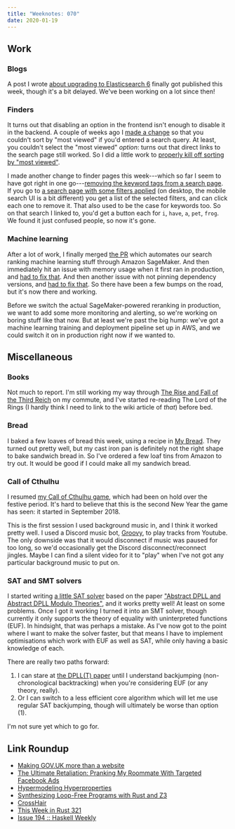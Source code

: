 ```yaml
---
title: "Weeknotes: 070"
date: 2020-01-19
---
```


## Work

### Blogs

A post I wrote [about upgrading to Elasticsearch 6][] finally got
published this week, though it's a bit delayed.  We've been working on
a lot since then!

[about upgrading to Elasticsearch 6]: https://technology.blog.gov.uk/2020/01/10/upgrading-gov-uk-search-to-help-users-find-micropigs-and-important-information-faster/

### Finders

It turns out that disabling an option in the frontend isn't enough to
disable it in the backend.  A couple of weeks ago I [made a change][]
so that you couldn't sort by "most viewed" if you'd entered a search
query.  At least, you couldn't select the "most viewed" *option*:
turns out that direct links to the search page still worked.  So I did
a little work to [properly kill off sorting by "most viewed"][].

I made another change to finder pages this week---which so far I seem
to have got right in one go---[removing the keyword tags from a search
page][].  If you go to [a search page with some filters applied][] (on
desktop, the mobile search UI is a bit different) you get a list of
the selected filters, and can click each one to remove it.  That also
used to be the case for keywords too.  So on that search I linked to,
you'd get a button each for `i`, `have`, `a`, `pet`, `frog`.  We found
it just confused people, so now it's gone.

[made a change]: https://github.com/alphagov/finder-frontend/pull/1835
[properly kill off sorting by "most viewed"]: https://github.com/alphagov/finder-frontend/pull/1858
[removing the keyword tags from a search page]: https://github.com/alphagov/finder-frontend/pull/1863
[a search page with some filters applied]: https://www.gov.uk/search/all?keywords=i+have+a+pet+frog&level_one_taxon=d6c2de5d-ef90-45d1-82d4-5f2438369eea&content_purpose_supergroup%5B%5D=guidance_and_regulation&organisations%5B%5D=animal-and-plant-health-agency&public_timestamp%5Bto%5D=2025&order=relevance

### Machine learning

After a lot of work, I finally merged [the PR][PR1] which automates
our search ranking machine learning stuff through Amazon SageMaker.
And then immediately hit an issue with memory usage when it first ran
in production, and [had to fix that][PR2].  And then another issue
with not pinning dependency versions, and [had to fix that][PR3].  So
there have been a few bumps on the road, but it's now there and
working.

Before we switch the actual SageMaker-powered reranking in production,
we want to add some more monitoring and alerting, so we're working on
boring stuff like that now.  But at least we're past the big hump:
we've got a machine learning training and deployment pipeline set up
in AWS, and we could switch it on in production right now if we wanted
to.

[PR1]: https://github.com/alphagov/search-api/pull/1871
[PR2]: https://github.com/alphagov/search-api/pull/1903
[PR3]: https://github.com/alphagov/search-api/pull/1917

## Miscellaneous

### Books

Not much to report.  I'm still working my way through [The Rise and
Fall of the Third Reich][] on my commute, and I've started re-reading
The Lord of the Rings (I hardly think I need to link to the wiki
article of *that*) before bed.

[The Rise and Fall of the Third Reich]: https://en.wikipedia.org/wiki/The_Rise_and_Fall_of_the_Third_Reich

### Bread

I baked a few loaves of bread this week, using a recipe in [My
Bread][].  They turned out pretty well, but my cast iron pan is
definitely not the right shape to bake sandwich bread in.  So I've
ordered a few loaf tins from Amazon to try out.  It would be good if I
could make all my sandwich bread.

[My Bread]: https://www.amazon.com/My-Bread-Revolutionary-No-Work-No-Knead/dp/0393066304

### Call of Cthulhu

I resumed [my Call of Cthulhu game][], which had been on hold over the
festive period.  It's hard to believe that this is the second New Year
the game has seen: it started in September 2018.

This is the first session I used background music in, and I think it
worked pretty well.  I used a Discord music bot, [Groovy][], to play
tracks from Youtube.  The only downside was that it would disconnect
if music was paused for too long, so we'd occasionally get the Discord
disconnect/reconnect jingles.  Maybe I can find a silent video for it
to "play" when I've not got any particular background music to put on.

[my Call of Cthulhu game]: masks-of-nyarlathotep.html
[Groovy]: https://groovy.bot/

### SAT and SMT solvers

I started writing [a little SAT solver][] based on the paper
["Abstract DPLL and Abstract DPLL Modulo Theories"][], and it works
pretty well!  At least on some problems.  Once I got it working I
turned it into an SMT solver, though currently it only supports the
theory of equality with uninterpreted functions (EUF).  In hindsight,
that was perhaps a mistake.  As I've now got to the point where I want
to make the solver faster, but that means I have to implement
optimisations which work with EUF as well as SAT, while only having a
basic knowledge of each.

There are really two paths forward:

1. I can stare at [the DPLL(T) paper][] until I understand backjumping
   (non-chronological backtracking) when you're considering EUF (or
   any theory, really).
2. Or I can switch to a less efficient core algorithm which will let
   me use regular SAT backjumping, though will ultimately be worse
   than option (1).

I'm not sure yet which to go for.

[a little SAT solver]: https://github.com/barrucadu/sat/
["Abstract DPLL and Abstract DPLL Modulo Theories"]: https://www.cs.upc.edu/~roberto/papers/lpar04.pdf
[the DPLL(T) paper]: https://link.springer.com/content/pdf/10.1007/978-3-540-27813-9_14.pdf

## Link Roundup

- [Making GOV.UK more than a website](https://gds.blog.gov.uk/2019/12/19/making-gov-uk-more-than-a-website/)
- [The Ultimate Retaliation: Pranking My Roommate With Targeted Facebook Ads](https://ghostinfluence.com/the-ultimate-retaliation-pranking-my-roommate-with-targeted-facebook-ads/)
- [Hypermodeling Hyperproperties](https://www.hillelwayne.com/post/hyperproperties/)
- [Synthesizing Loop-Free Programs with Rust and Z3](https://fitzgeraldnick.com/2020/01/13/synthesizing-loop-free-programs.html)
- [CrossHair](https://github.com/pschanely/CrossHair)
- [This Week in Rust 321](https://this-week-in-rust.org/blog/2020/01/14/this-week-in-rust-321/)
- [Issue 194 :: Haskell Weekly](https://haskellweekly.news/issue/194.html)
